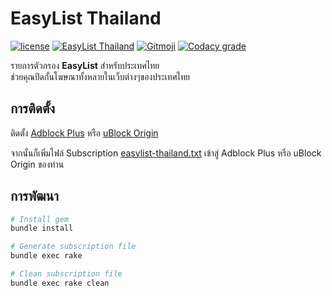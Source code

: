 # EasyList Thailand
[![license](https://img.shields.io/github/license/easylist-thailand/easylist-thailand.svg?style=flat-square)](https://github.com/easylist-thailand/easylist-thailand/blob/master/LICENSE)
[![EasyList Thailand](https://img.shields.io/badge/EasyList-Thailand-2e8b57.svg?style=flat-square)](https://easylist-thailand.github.io/)
[![Gitmoji](https://img.shields.io/badge/gitmoji-%20😜%20😍-FFDD67.svg?style=flat-square)](https://github.com/carloscuesta/gitmoji)
[![Codacy grade](https://img.shields.io/codacy/grade/88024642477f4e4c97f7f08979b57b65.svg?style=flat-square)](https://www.codacy.com/app/gluons/easylist-thailand)

รายการตัวกรอง **EasyList** สำหรับประเทศไทย  
ช่วยคุณปิดกั้นโฆษณาทั้งหลายในเว็บต่างๆของประเทศไทย

## การติดตั้ง

ติดตั้ง [Adblock Plus](https://adblockplus.org/) หรือ [uBlock Origin](https://github.com/gorhill/uBlock/#installation)

จากนั้นก็เพิ่มไฟล์ Subscription [easylist-thailand.txt](./subscription/easylist-thailand.txt) เข้าสู่ Adblock Plus หรือ uBlock Origin ของท่าน

## การพัฒนา

```bash
# Install gem
bundle install

# Generate subscription file
bundle exec rake

# Clean subscription file
bundle exec rake clean
```
